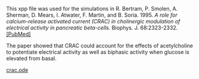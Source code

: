 This xpp file was used for the simulations in R. Bertram, P. Smolen, A. Sherman, D. Mears, I. Atwater, F. Martin, and B. Soria. 1995. *A role for calcium-release activated current (CRAC) in cholinergic modulation of electrical activity in pancreatic beta-cells*. Biophys. J. 68:2323-2332.  [[PubMed]](https://pubmed.ncbi.nlm.nih.gov/7647236/)

The paper showed that CRAC could account for the effects of acetylcholine to potentiate electrical activity as well as biphasic activity when glucose is elevated from basal.

[crac.ode](crac.ode)

